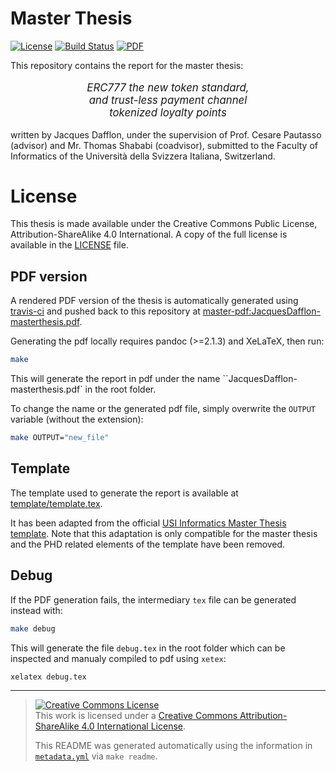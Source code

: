 # Master Thesis
[![License](https://img.shields.io/github/license/jacquesd/master-thesis.svg)](https://github.com/jacquesd/master-thesis/blob/master/LICENSE)
[![Build Status](https://travis-ci.org/jacquesd/master-thesis.svg?branch=master)](https://travis-ci.org/jacquesd/master-thesis)
[![PDF](https://img.shields.io/badge/PDF-latest-orange.svg?style=flat)](https://github.com/jacquesd/master-thesis/blob/master-pdf/JacquesDafflon-masterthesis.pdf)

This repository contains the report for the master thesis:



<p align="center" style="font-size:larger;">
<i>ERC777 the new token standard,<br />
and trust-less payment channel<br />
tokenized loyalty points</i>
</p>

written by Jacques Dafflon, under the supervision of Prof. Cesare Pautasso (advisor)  and  Mr. Thomas Shababi (coadvisor), submitted to the Faculty of Informatics of the Università della Svizzera Italiana, Switzerland.


# License
This thesis is made available under the Creative Commons Public License, Attribution-ShareAlike 4.0
International. A copy of the full license is available in the [LICENSE](/LICENSE) file.

## PDF version
A rendered PDF version of the thesis is automatically generated using [travis-ci](https://travis-ci.org/jacquesd/master-thesis) and pushed back to this repository at [master-pdf:JacquesDafflon-masterthesis.pdf](https://github.com/jacquesd/master-thesis/blob/master-pdf/JacquesDafflon-masterthesis.pdf).

Generating the pdf locally requires pandoc (>=2.1.3) and XeLaTeX, then run:

``` bash
make
```

This will generate the report in pdf under the name ``JacquesDafflon-masterthesis.pdf` in the root folder.

To change the name or the generated pdf file, simply overwrite the `OUTPUT` variable (without the extension):

``` bash
make OUTPUT="new_file"
```

## Template
The template used to generate the report is available at [template/template.tex](template/template.tex).

It has been adapted from the official [USI Informatics Master Thesis template](http://www.inf.usi.ch/msc-thesis-stylesheet-159301.zip). Note that this adaptation is only compatible for the master thesis and the PHD related elements of the template have been removed.

## Debug
If the PDF generation fails, the intermediary `tex` file can be generated instead with:

``` bash
make debug
```

This will generate the file `debug.tex` in the root folder which can be inspected and manualy compiled to pdf using `xetex`:

``` bash
xelatex debug.tex
```


---
><a rel="license" href="http://creativecommons.org/licenses/by-sa/4.0/"><img alt="Creative Commons License" style="border-width:0" src="https://i.creativecommons.org/l/by-sa/4.0/88x31.png" /></a><br />This
work is licensed under a
<a rel="license" href="http://creativecommons.org/licenses/by-sa/4.0/">Creative
Commons Attribution-ShareAlike 4.0 International License</a>.
>
> This README was generated automatically using the information in [`metadata.yml`](metadata.yml) via `make readme`.
